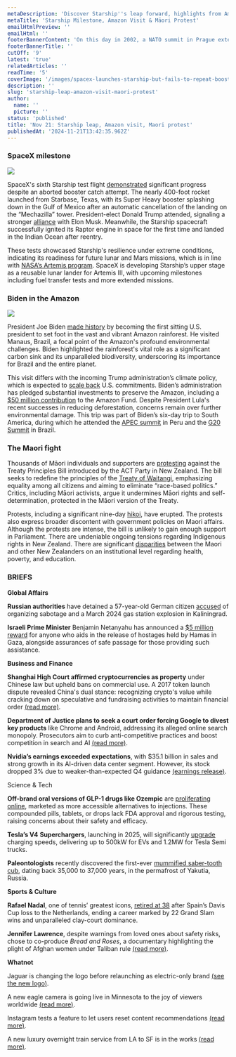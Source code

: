 ```yaml
---
metaDescription: 'Discover Starship''s leap forward, highlights from Amazon''s visit, and the ongoing Māori protests demanding justice and equality.'
metaTitle: 'Starship Milestone, Amazon Visit & Māori Protest'
emailHtmlPreview: ''
emailHtml: ''
footerBannerContent: 'On this day in 2002, a NATO summit in Prague extended an official invitation to Bulgaria, Estonia, Latvia, Lithuania, Romania, Slovakia, and Slovenia to join the alliance.'
footerBannerTitle: ''
cutOff: '9'
latest: 'true'
relatedArticles: ''
readTime: '5'
coverImage: '/images/spacex-launches-starship-but-fails-to-repeat-booster-catch-as-trump--1--IzMz.webp'
description: ''
slug: 'starship-leap-amazon-visit-maori-protest'
author:
  name: ''
  picture: ''
status: 'published'
title: 'Nov 21: Starship leap, Amazon visit, Maori protest'
publishedAt: '2024-11-21T13:42:35.962Z'
---
```


### SpaceX milestone

![](/images/spacex-launches-starship-but-fails-to-repeat-booster-catch-as-trump--1--M3Mj.webp)

SpaceX's sixth Starship test flight [demonstrated](https://edition.cnn.com/2024/11/19/science/starship-test-flight-6-launch-spacex/index.html) significant progress despite an aborted booster catch attempt. The nearly 400-foot rocket launched from Starbase, Texas, with its Super Heavy booster splashing down in the Gulf of Mexico after an automatic cancellation of the landing on the “Mechazilla” tower. President-elect Donald Trump attended, signaling a stronger [alliance](https://apnews.com/article/donald-trump-elon-musk-rocket-launch-3dc51e98b9cc06718839ea4116b59e33) with Elon Musk. Meanwhile, the Starship spacecraft successfully ignited its Raptor engine in space for the first time and landed in the Indian Ocean after reentry.

These tests showcased Starship's resilience under extreme conditions, indicating its readiness for future lunar and Mars missions, which is in line with [NASA’s Artemis program](https://www.nasa.gov/humans-in-space/artemis/). SpaceX is developing Starship’s upper stage as a reusable lunar lander for Artemis III, with upcoming milestones including fuel transfer tests and more extended missions.

### Biden in the Amazon

![](/images/biden-first-sitting-president-to-visit-amazon-rainforest--1--I3NT.webp)

President Joe Biden [made history](https://apnews.com/article/biden-amazon-peru-g20-3cc827382d1e3c32865a14616ddfe467) by becoming the first sitting U.S. president to set foot in the vast and vibrant Amazon rainforest. He visited Manaus, Brazil, a focal point of the Amazon's profound environmental challenges. Biden highlighted the rainforest's vital role as a significant carbon sink and its unparalleled biodiversity, underscoring its importance for Brazil and the entire planet.

This visit differs with the incoming Trump administration’s climate policy, which is expected to [scale back](https://news.sky.com/story/donald-trump-is-likely-to-scale-back-americas-climate-targets-will-other-countries-follow-suit-13250912) U.S. commitments. Biden’s administration has pledged substantial investments to preserve the Amazon, including a [$50 million contribution](https://timesofoman.com/article/152212-biden-announces-major-climate-initiatives-promises-additional-50-million-to-amazon-fund) to the Amazon Fund. Despite President Lula's recent successes in reducing deforestation, concerns remain over further environmental damage. This trip was part of Biden’s six-day trip to South America, during which he attended the [APEC summit](https://edition.cnn.com/2024/11/13/china/xi-jinping-trump-g20-apec-intl-hnk/index.html) in Peru and the [G20 Summit](https://www.reuters.com/world/g20-leaders-turn-focus-climate-change-rio-summits-last-day-2024-11-19/) in Brazil.

### The Maori fight

Thousands of Māori individuals and supporters are [protesting](https://www.aljazeera.com/news/2024/11/19/why-are-new-zealands-maori-protesting-over-colonial-era-treaty-bill) against the Treaty Principles Bill introduced by the ACT Party in New Zealand. The bill seeks to redefine the principles of the [Treaty of Waitangi](https://nzhistory.govt.nz/politics/treaty/the-treaty-in-brief), emphasizing equality among all citizens and aiming to eliminate “race-based politics.” Critics, including Māori activists, argue it undermines Māori rights and self-determination, protected in the Māori version of the Treaty.

Protests, including a significant nine-day [hikoi](https://www.bbc.com/news/live/ckgrwem73gmt), have erupted. The protests also express broader discontent with government policies on Maori affairs. Although the protests are intense, the bill is unlikely to gain enough support in Parliament. There are undeniable ongoing tensions regarding Indigenous rights in New Zealand. There are significant [disparities](https://teara.govt.nz/en/ethnic-inequalities) between the Maori and other New Zealanders on an institutional level regarding health, poverty, and education.

### BRIEFS

**Global Affairs**

**Russian authorities** have detained a 57-year-old German citizen [accused](https://www.dw.com/en/russia-arrests-german-citizen-on-sabotage-charges/a-70827990) of organizing sabotage and a March 2024 gas station explosion in Kaliningrad.

**Israeli Prime Minister** Benjamin Netanyahu has announced a [$5 million reward](https://www.aljazeera.com/news/2024/11/20/israeli-pm-netanyahu-offers-five-million-reward-for-captives-freed-from-gaza) for anyone who aids in the release of hostages held by Hamas in Gaza, alongside assurances of safe passage for those providing such assistance.

**Business and Finance**

**Shanghai High Court affirmed cryptocurrencies as property** under Chinese law but upheld bans on commercial use. A 2017 token launch dispute revealed China's dual stance: recognizing crypto's value while cracking down on speculative and fundraising activities to maintain financial order [(read more)](https://www.binance.com/en/square/post/16464169906530).

**Department of Justice plans to seek a court order forcing Google to divest key products** like Chrome and Android, addressing its alleged online search monopoly. Prosecutors aim to curb anti-competitive practices and boost competition in search and AI [(read more)](https://www.ft.com/content/24c04972-ad17-4c3e-837e-b25668339f6e).

**Nvidia’s earnings exceeded expectations**, with $35.1 billion in sales and strong growth in its AI-driven data center segment. However, its stock dropped 3% due to weaker-than-expected Q4 guidance [(earnings release)](https://nvidianews.nvidia.com/news/nvidia-announces-financial-results-for-third-quarter-fiscal-2025).

Science & Tech

**Off-brand oral versions of GLP-1 drugs like Ozempic** are [proliferating online](https://www.wired.com/story/telehealth-companies-compounded-glp-1-pills-ozempic-wegovy-novo-nordisk-zepbound-mounjaro-eli-lilly/), marketed as more accessible alternatives to injections. These compounded pills, tablets, or drops lack FDA approval and rigorous testing, raising concerns about their safety and efficacy.

**Tesla’s V4** **Superchargers**, launching in 2025, will significantly [upgrade](https://www.techtimes.com/articles/308351/20241119/tesla-supercharger-v4-upgrade-coming-next-year-offering-500kw-evs-12mw-semi.htm) charging speeds, delivering up to 500kW for EVs and 1.2MW for Tesla Semi trucks.

**Paleontologists** recently discovered the first-ever [mummified saber-tooth cub](https://eu.usatoday.com/story/news/world/2024/11/20/mummified-saber-tooth-cub-discovered/76425582007/), dating back 35,000 to 37,000 years, in the permafrost of Yakutia, Russia.

**Sports & Culture**

**Rafael Nadal**, one of tennis’ greatest icons, [retired at 38](https://edition.cnn.com/2024/11/19/sport/rafael-nadal-farewell-to-the-king-of-clay-spt-intl/index.html) after Spain’s Davis Cup loss to the Netherlands, ending a career marked by 22 Grand Slam wins and unparalleled clay-court dominance.

**Jennifer Lawrence**, despite warnings from loved ones about safety risks, chose to co-produce *Bread and Roses*, a documentary highlighting the plight of Afghan women under Taliban rule [(read more)](https://people.com/jennifer-lawrence-pregnant-family-encouraged-her-not-to-do-documentary-bread-and-roses-dangerous-8747795).

**Whatnot**

Jaguar is changing the logo before relaunching as electric-only brand [(see the new logo)](https://www.bbc.com/news/articles/cgr0pw00n7qo).

A new eagle camera is going live in Minnesota to the joy of viewers worldwide [(read more)](https://apnews.com/article/minnesota-eagle-camera-watch-46d6e3453fae8b671d5373740f6f95a8).

Instagram tests a feature to let users reset content recommendations [(read more)](https://www.theverge.com/2024/11/19/24300458/instagram-reset-content-recommendations-from-scratch).

A new luxury overnight train service from LA to SF is in the works [(read more)](https://www.thrillist.com/travel/los-angeles/overnight-train-service-from-la-to-sf).